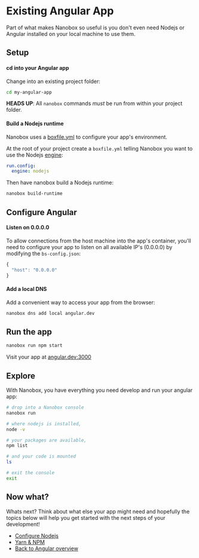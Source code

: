# Existing Angular App
Part of what makes Nanobox so useful is you don't even need Nodejs or Angular installed on your local machine to use them.

## Setup

#### cd into your Angular app
Change into an existing project folder:

```bash
cd my-angular-app
```

**HEADS UP**: All `nanobox` commands *must* be run from within your project folder.

#### Build a Nodejs runtime
Nanobox uses a <a href="https://docs.nanobox.io/boxfile/" target="\_blank">boxfile.yml</a> to configure your app's environment.

At the root of your project create a `boxfile.yml` telling Nanobox you want to use the Nodejs <a href="https://docs.nanobox.io/engines/" target="\_blank">engine</a>:

```yaml
run.config:
  engine: nodejs
```

Then have nanobox build a Nodejs runtime:

```bash
nanobox build-runtime
```

## Configure Angular

#### Listen on 0.0.0.0
To allow connections from the host machine into the app's container, you'll need to configure your app to listen on all available IP's (0.0.0.0) by modifying the `bs-config.json`:

```javascript
{
  "host": "0.0.0.0"
}
```

#### Add a local DNS
Add a convenient way to access your app from the browser:

```bash
nanobox dns add local angular.dev
```

## Run the app

```bash
nanobox run npm start
```

Visit your app at <a href="http://angular.dev:3000" target="\_blank">angular.dev:3000</a>

## Explore
With Nanobox, you have everything you need develop and run your angular app:

```bash
# drop into a Nanobox console
nanobox run

# where nodejs is installed,
node -v

# your packages are available,
npm list

# and your code is mounted
ls

# exit the console
exit
```

## Now what?
Whats next? Think about what else your app might need and hopefully the topics below will help you get started with the next steps of your development!

* [Configure Nodejs](/nodejs/angular/configure-nodejs)
* [Yarn & NPM](/nodejs/angular/package-managers)
* [Back to Angular overview](/nodejs/angular)
